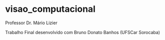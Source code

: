 # visao_computacional
Professor Dr. Mário Lizier

Trabalho Final desenvolvido com Bruno Donato Banhos (UFSCar Sorocaba)

